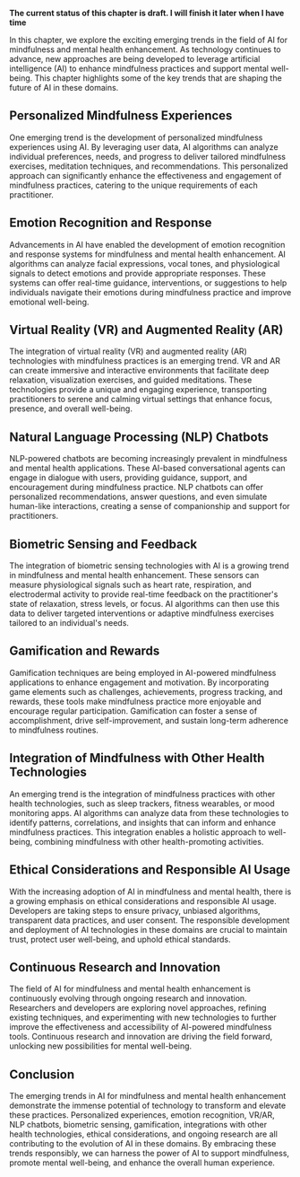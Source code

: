 **The current status of this chapter is draft. I will finish it later when I have time**

In this chapter, we explore the exciting emerging trends in the field of AI for mindfulness and mental health enhancement. As technology continues to advance, new approaches are being developed to leverage artificial intelligence (AI) to enhance mindfulness practices and support mental well-being. This chapter highlights some of the key trends that are shaping the future of AI in these domains.

Personalized Mindfulness Experiences
------------------------------------

One emerging trend is the development of personalized mindfulness experiences using AI. By leveraging user data, AI algorithms can analyze individual preferences, needs, and progress to deliver tailored mindfulness exercises, meditation techniques, and recommendations. This personalized approach can significantly enhance the effectiveness and engagement of mindfulness practices, catering to the unique requirements of each practitioner.

Emotion Recognition and Response
--------------------------------

Advancements in AI have enabled the development of emotion recognition and response systems for mindfulness and mental health enhancement. AI algorithms can analyze facial expressions, vocal tones, and physiological signals to detect emotions and provide appropriate responses. These systems can offer real-time guidance, interventions, or suggestions to help individuals navigate their emotions during mindfulness practice and improve emotional well-being.

Virtual Reality (VR) and Augmented Reality (AR)
-----------------------------------------------

The integration of virtual reality (VR) and augmented reality (AR) technologies with mindfulness practices is an emerging trend. VR and AR can create immersive and interactive environments that facilitate deep relaxation, visualization exercises, and guided meditations. These technologies provide a unique and engaging experience, transporting practitioners to serene and calming virtual settings that enhance focus, presence, and overall well-being.

Natural Language Processing (NLP) Chatbots
------------------------------------------

NLP-powered chatbots are becoming increasingly prevalent in mindfulness and mental health applications. These AI-based conversational agents can engage in dialogue with users, providing guidance, support, and encouragement during mindfulness practice. NLP chatbots can offer personalized recommendations, answer questions, and even simulate human-like interactions, creating a sense of companionship and support for practitioners.

Biometric Sensing and Feedback
------------------------------

The integration of biometric sensing technologies with AI is a growing trend in mindfulness and mental health enhancement. These sensors can measure physiological signals such as heart rate, respiration, and electrodermal activity to provide real-time feedback on the practitioner's state of relaxation, stress levels, or focus. AI algorithms can then use this data to deliver targeted interventions or adaptive mindfulness exercises tailored to an individual's needs.

Gamification and Rewards
------------------------

Gamification techniques are being employed in AI-powered mindfulness applications to enhance engagement and motivation. By incorporating game elements such as challenges, achievements, progress tracking, and rewards, these tools make mindfulness practice more enjoyable and encourage regular participation. Gamification can foster a sense of accomplishment, drive self-improvement, and sustain long-term adherence to mindfulness routines.

Integration of Mindfulness with Other Health Technologies
---------------------------------------------------------

An emerging trend is the integration of mindfulness practices with other health technologies, such as sleep trackers, fitness wearables, or mood monitoring apps. AI algorithms can analyze data from these technologies to identify patterns, correlations, and insights that can inform and enhance mindfulness practices. This integration enables a holistic approach to well-being, combining mindfulness with other health-promoting activities.

Ethical Considerations and Responsible AI Usage
-----------------------------------------------

With the increasing adoption of AI in mindfulness and mental health, there is a growing emphasis on ethical considerations and responsible AI usage. Developers are taking steps to ensure privacy, unbiased algorithms, transparent data practices, and user consent. The responsible development and deployment of AI technologies in these domains are crucial to maintain trust, protect user well-being, and uphold ethical standards.

Continuous Research and Innovation
----------------------------------

The field of AI for mindfulness and mental health enhancement is continuously evolving through ongoing research and innovation. Researchers and developers are exploring novel approaches, refining existing techniques, and experimenting with new technologies to further improve the effectiveness and accessibility of AI-powered mindfulness tools. Continuous research and innovation are driving the field forward, unlocking new possibilities for mental well-being.

Conclusion
----------

The emerging trends in AI for mindfulness and mental health enhancement demonstrate the immense potential of technology to transform and elevate these practices. Personalized experiences, emotion recognition, VR/AR, NLP chatbots, biometric sensing, gamification, integrations with other health technologies, ethical considerations, and ongoing research are all contributing to the evolution of AI in these domains. By embracing these trends responsibly, we can harness the power of AI to support mindfulness, promote mental well-being, and enhance the overall human experience.
